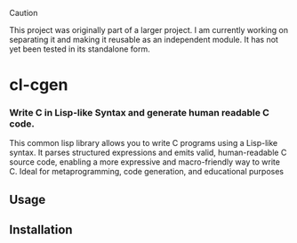 > [!CAUTION]
> This project was originally part of a larger project. I am currently working on separating it and making it reusable as an independent module. It has not yet been tested in its standalone form.

# cl-cgen
### Write C in Lisp-like Syntax and generate human readable C code.

This common lisp library allows you to write C programs using a Lisp-like syntax. It parses structured expressions and emits valid, human-readable C source code, enabling a more expressive and macro-friendly way to write C. Ideal for metaprogramming, code generation, and educational purposes

## Usage


## Installation

